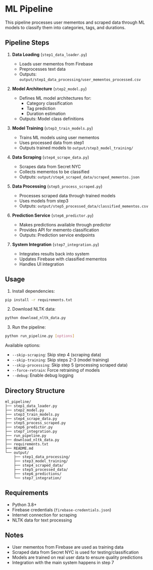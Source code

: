 # ML Pipeline

This pipeline processes user mementos and scraped data through ML models to classify them into categories, tags, and durations.

## Pipeline Steps

1. **Data Loading** (`step1_data_loader.py`)
   - Loads user mementos from Firebase
   - Preprocesses text data
   - Outputs: `output/step1_data_processing/user_mementos_processed.csv`

2. **Model Architecture** (`step2_model.py`)
   - Defines ML model architectures for:
     - Category classification
     - Tag prediction
     - Duration estimation
   - Outputs: Model class definitions

3. **Model Training** (`step3_train_models.py`)
   - Trains ML models using user mementos
   - Uses processed data from step1
   - Outputs trained models to `output/step3_model_training/`

4. **Data Scraping** (`step4_scrape_data.py`)
   - Scrapes data from Secret NYC
   - Collects mementos to be classified
   - Outputs: `output/step4_scraped_data/scraped_mementos.json`

5. **Data Processing** (`step5_process_scraped.py`)
   - Processes scraped data through trained models
   - Uses models from step3
   - Outputs: `output/step5_processed_data/classified_mementos.csv`

6. **Prediction Service** (`step6_predictor.py`)
   - Makes predictions available through predictor
   - Provides API for memento classification
   - Outputs: Prediction service endpoints

7. **System Integration** (`step7_integration.py`)
   - Integrates results back into system
   - Updates Firebase with classified mementos
   - Handles UI integration

## Usage

1. Install dependencies:
```bash
pip install -r requirements.txt
```

2. Download NLTK data:
```bash
python download_nltk_data.py
```

3. Run the pipeline:
```bash
python run_pipeline.py [options]
```

Available options:
- `--skip-scraping`: Skip step 4 (scraping data)
- `--skip-training`: Skip steps 2-3 (model training)
- `--skip-processing`: Skip step 5 (processing scraped data)
- `--force-retrain`: Force retraining of models
- `--debug`: Enable debug logging

## Directory Structure

```
ml_pipeline/
├── step1_data_loader.py
├── step2_model.py
├── step3_train_models.py
├── step4_scrape_data.py
├── step5_process_scraped.py
├── step6_predictor.py
├── step7_integration.py
├── run_pipeline.py
├── download_nltk_data.py
├── requirements.txt
├── README.md
└── output/
    ├── step1_data_processing/
    ├── step3_model_training/
    ├── step4_scraped_data/
    ├── step5_processed_data/
    ├── step6_predictions/
    └── step7_integration/
```

## Requirements

- Python 3.8+
- Firebase credentials (`firebase-credentials.json`)
- Internet connection for scraping
- NLTK data for text processing

## Notes

- User mementos from Firebase are used as training data
- Scraped data from Secret NYC is used for testing/classification
- Models are trained on real user data to ensure quality predictions
- Integration with the main system happens in step 7 